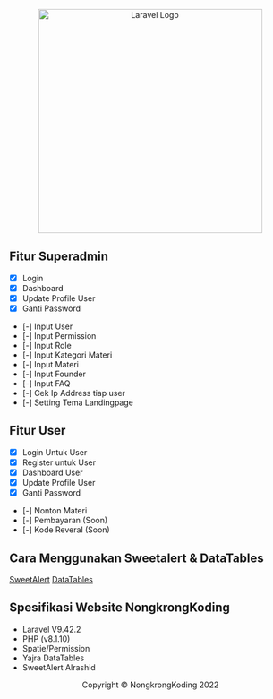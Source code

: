 <p align="center"><a href="https://laravel.com" target="_blank"><img src="https://raw.githubusercontent.com/laravel/art/master/logo-lockup/5%20SVG/2%20CMYK/1%20Full%20Color/laravel-logolockup-cmyk-red.svg" width="400" alt="Laravel Logo"></a></p>


## Fitur Superadmin

- [x] Login 
- [x] Dashboard
- [x] Update Profile User
- [x] Ganti Password
- [-] Input User
- [-] Input Permission
- [-] Input Role
- [-] Input Kategori Materi
- [-] Input Materi
- [-] Input Founder
- [-] Input FAQ
- [-] Cek Ip Address tiap user
- [-] Setting Tema Landingpage 

## Fitur User

- [x] Login Untuk User
- [x] Register untuk User
- [x] Dashboard User
- [x] Update Profile User
- [x] Ganti Password
- [-] Nonton Materi
- [-] Pembayaran (Soon)
- [-] Kode Reveral (Soon)

## Cara Menggunakan Sweetalert & DataTables
<a href="https://realrashid.github.io/sweet-alert/">SweetAlert</a>
<a href="https://datatables.net/manual/installation">DataTables</a>

## Spesifikasi Website NongkrongKoding
- Laravel V9.42.2
- PHP (v8.1.10)
- Spatie/Permission
- Yajra DataTables
- SweetAlert Alrashid

<p align="center">Copyright &copy; NongkrongKoding 2022</p>
